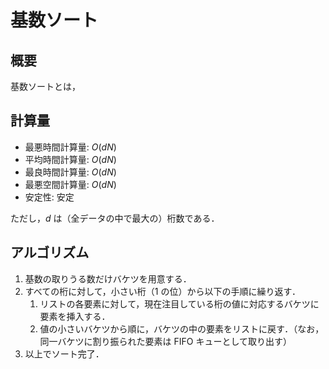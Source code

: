 # 基数ソート

## 概要

基数ソートとは，

## 計算量

- 最悪時間計算量: $O(dN)$
- 平均時間計算量: $O(dN)$
- 最良時間計算量: $O(dN)$
- 最悪空間計算量: $O(dN)$
- 安定性: 安定

ただし，$d$ は（全データの中で最大の）桁数である．

## アルゴリズム

1. 基数の取りうる数だけバケツを用意する．
2. すべての桁に対して，小さい桁（1 の位）から以下の手順に繰り返す．
   1. リストの各要素に対して，現在注目している桁の値に対応するバケツに要素を挿入する．
   2. 値の小さいバケツから順に，バケツの中の要素をリストに戻す．（なお，同一バケツに割り振られた要素は FIFO キューとして取り出す）
3. 以上でソート完了．
